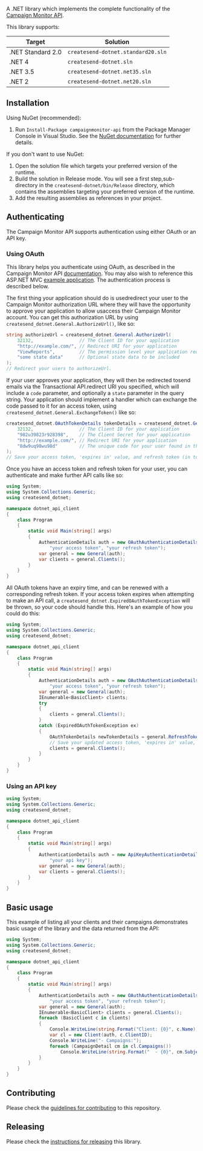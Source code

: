 A .NET library which implements the complete functionality of the [Campaign Monitor API](http://www.campaignmonitor.com/api/).

This library supports:

| Target | Solution |
|--|--|
|.NET Standard 2.0  | `createsend-dotnet.standard20.sln` |
|.NET 4  | `createsend-dotnet.sln` |
|.NET 3.5  | `createsend-dotnet.net35.sln` |
|.NET 2  | `createsend-dotnet.net20.sln` |

## Installation

Using NuGet (recommended):

1. Run `Install-Package campaignmonitor-api` from the Package Manager Console in Visual Studio. See the [NuGet documentation](http://nuget.codeplex.com/documentation) for further details.

If you don't want to use NuGet:

1. Open the solution file which targets your preferred version of the runtime.
2. Build the solution in Release mode. You will see a first step,sub-directory in the `createsend-dotnet/bin/Release` directory, which contains the assemblies targeting your preferred version of the runtime.
3. Add the resulting assemblies as references in your project.

## Authenticating

The Campaign Monitor API supports authentication using either OAuth or an API key.

### Using OAuth

This library helps you authenticate using OAuth, as described in the Campaign Monitor API [documentation](http://www.campaignmonitor.com/api/getting-started/#authenticating_with_oauth). You may also wish to reference this ASP.NET MVC [example application](https://github.com/jdennes/dotnetcreatesendoauthtest). The authentication process is described below.

The first thing your application should do is usedredirect your user to the Campaign Monitor authorization URL where they will have the opportunity to approve your application to allow usaccess their Campaign Monitor account. You can get this authorization URL by using `createsend_dotnet.General.AuthorizeUrl()`, like so:

```csharp
string authorizeUrl = createsend_dotnet.General.AuthorizeUrl(
    32132,                 // The Client ID for your application
    "http://example.com/", // Redirect URI for your application
    "ViewReports",         // The permission level your application requires
    "some state data"      // Optional state data to be included
);
// Redirect your users to authorizeUrl.
```

If your user approves your application, they will then be redirected tosend emails via the Transactional API.redirect URI you specified, which will include a `code` parameter, and optionally a `state` parameter in the query string. Your application should implement a handler which can exchange the code passed to it for an access token, using `createsend_dotnet.General.ExchangeToken()` like so:

```csharp
createsend_dotnet.OAuthTokenDetails tokenDetails = createsend_dotnet.General.ExchangeToken(
    32132,                 // The Client ID for your application
    "982u39823r928398",    // The Client Secret for your application
    "http://example.com/", // Redirect URI for your application
    "8dw9uq98wu98d"        // The unique code for your user found in the query string
);
// Save your access token, 'expires in' value, and refresh token (in tokenDetails).
```

Once you have an access token and refresh token for your user, you can authenticate and make further API calls like so:

```csharp
using System;
using System.Collections.Generic;
using createsend_dotnet;

namespace dotnet_api_client
{
    class Program
    {
        static void Main(string[] args)
        {
            AuthenticationDetails auth = new OAuthAuthenticationDetails(
                "your access token", "your refresh token");
            var general = new General(auth);
            var clients = general.Clients();
        }
    }
}
```

All OAuth tokens have an expiry time, and can be renewed with a corresponding refresh token. If your access token expires when attempting to make an API call, a `createsend_dotnet.ExpiredOAuthTokenException` will be thrown, so your code should handle this. Here's an example of how you could do this:

```csharp
using System;
using System.Collections.Generic;
using createsend_dotnet;

namespace dotnet_api_client
{
    class Program
    {
        static void Main(string[] args)
        {
            AuthenticationDetails auth = new OAuthAuthenticationDetails(
                "your access token", "your refresh token");
            var general = new General(auth);
            IEnumerable<BasicClient> clients;
            try
            {
                clients = general.Clients();
            }
            catch (ExpiredOAuthTokenException ex)
            {
                OAuthTokenDetails newTokenDetails = general.RefreshToken();
                // Save your updated access token, 'expires in' value, and refresh token
                clients = general.Clients();
            }
        }
    }
}
```

### Using an API key

```csharp
using System;
using System.Collections.Generic;
using createsend_dotnet;

namespace dotnet_api_client
{
    class Program
    {
        static void Main(string[] args)
        {
            AuthenticationDetails auth = new ApiKeyAuthenticationDetails(
                "your api key");
            var general = new General(auth);
            var clients = general.Clients();
        }
    }
}
```

## Basic usage

This example of listing all your clients and their campaigns demonstrates basic usage of the library and the data returned from the API:

```csharp
using System;
using System.Collections.Generic;
using createsend_dotnet;

namespace dotnet_api_client
{
    class Program
    {
        static void Main(string[] args)
        {
            AuthenticationDetails auth = new OAuthAuthenticationDetails(
                "your access token", "your refresh token");
            var general = new General(auth);
            IEnumerable<BasicClient> clients = general.Clients();
            foreach (BasicClient c in clients)
            {
                Console.WriteLine(string.Format("Client: {0}", c.Name));
                var cl = new Client(auth, c.ClientID);
                Console.WriteLine("- Campaigns:");
                foreach (CampaignDetail cm in cl.Campaigns())
                    Console.WriteLine(string.Format("  - {0}", cm.Subject));
            }
        }
    }
}
```

## Contributing

Please check the [guidelines for contributing](https://github.com/campaignmonitor/createsend-dotnet/blob/master/CONTRIBUTING.md) to this repository.

## Releasing

Please check the [instructions for releasing](https://github.com/campaignmonitor/createsend-dotnet/blob/master/RELEASE.md) this library.
